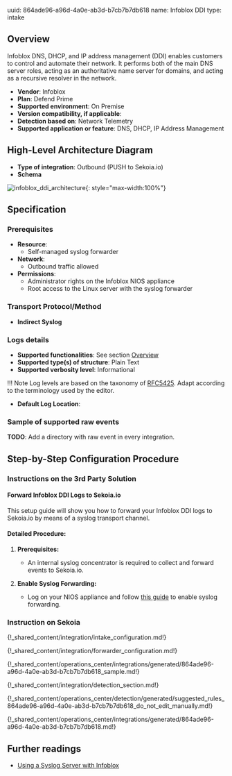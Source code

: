 uuid: 864ade96-a96d-4a0e-ab3d-b7cb7b7db618
name: Infoblox DDI
type: intake

## Overview

Infoblox DNS, DHCP, and IP address management (DDI) enables customers to control and automate their network. It performs both of the main DNS server roles, acting as an authoritative name server for domains, and acting as a recursive resolver in the network.

- **Vendor**: Infoblox
- **Plan**: Defend Prime
- **Supported environment**: On Premise
- **Version compatibility, if applicable**:
- **Detection based on**: Network Telemetry
- **Supported application or feature**: DNS, DHCP, IP Address Management

## High-Level Architecture Diagram

- **Type of integration**: Outbound (PUSH to Sekoia.io)
- **Schema**

![infoblox_ddi_architecture](/assets/integration/infoblox_ddi_architecture.png){: style="max-width:100%"}

## Specification

### Prerequisites

- **Resource**:
    - Self-managed syslog forwarder
- **Network**:
    - Outbound traffic allowed
- **Permissions**:
    - Administrator rights on the Infoblox NIOS appliance
    - Root access to the Linux server with the syslog forwarder

### Transport Protocol/Method

- **Indirect Syslog**

### Logs details

- **Supported functionalities**: See section [Overview](#overview)
- **Supported type(s) of structure**: Plain Text
- **Supported verbosity level**: Informational

!!! Note
    Log levels are based on the taxonomy of [RFC5425](https://datatracker.ietf.org/doc/html/rfc5424). Adapt according to the terminology used by the editor.

- **Default Log Location**:

### Sample of supported raw events

**TODO**: Add a directory with raw event in every integration.

## Step-by-Step Configuration Procedure

### Instructions on the 3rd Party Solution

#### Forward Infoblox DDI Logs to Sekoia.io

This setup guide will show you how to forward your Infoblox DDI logs to Sekoia.io by means of a syslog transport channel.

#### Detailed Procedure:

1. **Prerequisites:**
   - An internal syslog concentrator is required to collect and forward events to Sekoia.io.

2. **Enable Syslog Forwarding:**
   - Log on your NIOS appliance and follow [this guide](https://docs.infoblox.com/space/NAG8/22252249/Using+a+Syslog+Server) to enable syslog forwarding.

### Instruction on Sekoia

{!_shared_content/integration/intake_configuration.md!}

{!_shared_content/integration/forwarder_configuration.md!}

{!_shared_content/operations_center/integrations/generated/864ade96-a96d-4a0e-ab3d-b7cb7b7db618_sample.md!}

{!_shared_content/integration/detection_section.md!}

{!_shared_content/operations_center/detection/generated/suggested_rules_864ade96-a96d-4a0e-ab3d-b7cb7b7db618_do_not_edit_manually.md!}

{!_shared_content/operations_center/integrations/generated/864ade96-a96d-4a0e-ab3d-b7cb7b7db618.md!}

## Further readings

- [Using a Syslog Server with Infoblox](https://docs.infoblox.com/space/NAG8/22252249/Using+a+Syslog+Server)